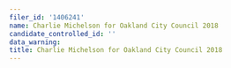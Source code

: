 ```yaml
---
filer_id: '1406241'
name: Charlie Michelson for Oakland City Council 2018
candidate_controlled_id: ''
data_warning: 
title: Charlie Michelson for Oakland City Council 2018
---
```

